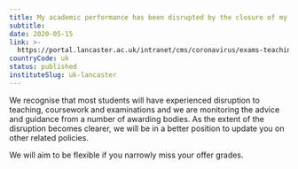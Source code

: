 ```yaml
---
title: My academic performance has been disrupted by the closure of my school/university. Will the university take this in to account and make any adjustments?
subtitle: 
date: 2020-05-15
link: >-
  https://portal.lancaster.ac.uk/intranet/cms/coronavirus/exams-teaching-and-assessment
countryCode: uk
status: published
instituteSlug: uk-lancaster
---
```

We recognise that most students will have experienced disruption to teaching, coursework and examinations and we are monitoring the advice and guidance from a number of awarding bodies. As the extent of the disruption becomes clearer, we will be in a better position to update you on other related policies.

We will aim to be flexible if you narrowly miss your offer grades.
